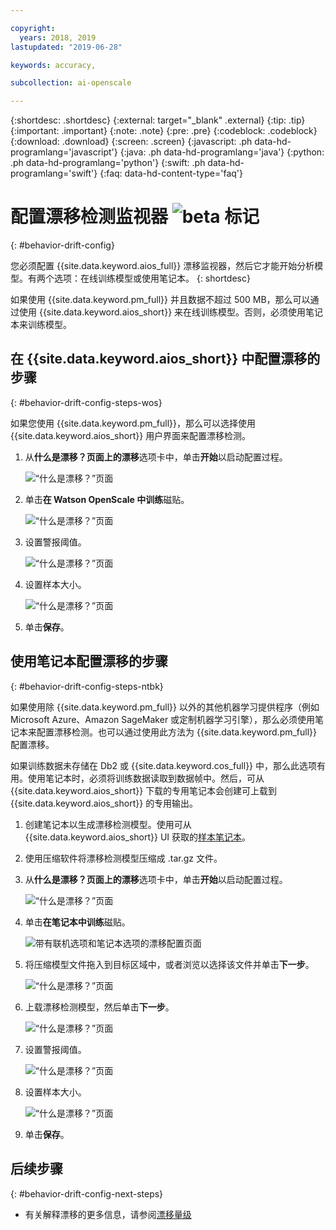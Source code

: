 ```yaml
---

copyright:
  years: 2018, 2019
lastupdated: "2019-06-28"

keywords: accuracy, 

subcollection: ai-openscale

---
```


{:shortdesc: .shortdesc}
{:external: target="_blank" .external}
{:tip: .tip}
{:important: .important}
{:note: .note}
{:pre: .pre}
{:codeblock: .codeblock}
{:download: .download}
{:screen: .screen}
{:javascript: .ph data-hd-programlang='javascript'}
{:java: .ph data-hd-programlang='java'}
{:python: .ph data-hd-programlang='python'}
{:swift: .ph data-hd-programlang='swift'}
{:faq: data-hd-content-type='faq'}

# 配置漂移检测监视器 ![beta 标记](images/beta.png)
{: #behavior-drift-config}

您必须配置 {{site.data.keyword.aios_full}} 漂移监视器，然后它才能开始分析模型。有两个选项：在线训练模型或使用笔记本。
{: shortdesc}

如果使用 {{site.data.keyword.pm_full}} 并且数据不超过 500 MB，那么可以通过使用 {{site.data.keyword.aios_short}} 来在线训练模型。否则，必须使用笔记本来训练模型。

## 在 {{site.data.keyword.aios_short}} 中配置漂移的步骤
{: #behavior-drift-config-steps-wos}

如果您使用 {{site.data.keyword.pm_full}}，那么可以选择使用 {{site.data.keyword.aios_short}} 用户界面来配置漂移检测。

1. 从**什么是漂移？**页面上的**漂移**选项卡中，单击**开始**以启动配置过程。

   ![“什么是漂移？”页面](images/wos-drift-config-1.png)

2. 单击**在 Watson OpenScale 中训练**磁贴。

   ![“什么是漂移？”页面](images/drift-config-2.png)

3. 设置警报阈值。

   ![“什么是漂移？”页面](images/drift-config-3.png)

3. 设置样本大小。

   ![“什么是漂移？”页面](images/drift-config-4.png)
   
3. 单击**保存**。


## 使用笔记本配置漂移的步骤
{: #behavior-drift-config-steps-ntbk}

如果使用除 {{site.data.keyword.pm_full}} 以外的其他机器学习提供程序（例如 Microsoft Azure、Amazon SageMaker 或定制机器学习引擎），那么必须使用笔记本来配置漂移检测。也可以通过使用此方法为 {{site.data.keyword.pm_full}} 配置漂移。

如果训练数据未存储在 Db2 或 {{site.data.keyword.cos_full}} 中，那么此选项有用。使用笔记本时，必须将训练数据读取到数据帧中。然后，可从 {{site.data.keyword.aios_short}} 下载的专用笔记本会创建可上载到 {{site.data.keyword.aios_short}} 的专用输出。

1. 创建笔记本以生成漂移检测模型。使用可从 {{site.data.keyword.aios_short}} UI 获取的[样本笔记本](https://github.com/IBM-Watson/aios-data-distribution/blob/master/training_statistics_notebook.ipynb)。
2. 使用压缩软件将漂移检测模型压缩成 .tar.gz 文件。

1. 从**什么是漂移？**页面上的**漂移**选项卡中，单击**开始**以启动配置过程。

   ![“什么是漂移？”页面](images/wos-drift-config-1.png)

2. 单击**在笔记本中训练**磁贴。

   ![带有联机选项和笔记本选项的漂移配置页面](images/drift-config-2.png)

3. 将压缩模型文件拖入到目标区域中，或者浏览以选择该文件并单击**下一步**。

   ![“什么是漂移？”页面](images/wos-drift-config-2b.png)
   
3. 上载漂移检测模型，然后单击**下一步**。

   ![“什么是漂移？”页面](images/drift-config-upload.png)
   
3. 设置警报阈值。

   ![“什么是漂移？”页面](images/drift-config-3.png)

3. 设置样本大小。

   ![“什么是漂移？”页面](images/drift-config-4.png)
   
3. 单击**保存**。

## 后续步骤
{: #behavior-drift-config-next-steps}

- 有关解释漂移的更多信息，请参阅[漂移量级](/docs/services/ai-openscale?topic=ai-openscale-behavior-drift-ovr)
